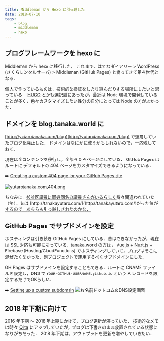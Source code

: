 ```yaml
---
title: Middleman から Hexo に引っ越した
date: 2018-07-10
tags:
    - blog
    - middleman
    - hexo
---
```


## ブログフレームワークを hexo に

[Middleman](https://middlemanapp.com/) から [hexo](https://hexo.io/) に移行した．
これまで，はてなダイアリー > WordPress (さくらレンタルサーバ) > Middleman (GitHub Pages) と渡ってきて第４世代となる．

個人で作っているものは，技術的な検証をしたり遊んだりする場所にしたいと思っている．
[HUGO](https://gohugo.io/) とかも選択肢にあったが，最近は Node 環境で開発していることが多く，色々カスタマイズしたい性分の自分にとっては Node の方がよかった．

## ドメインを blog.tanaka.world に

[http://yutarotanaka.com/blog](http://yutarotanaka.com/blog) で運用していたブログを廃止した．
ドメインはなにかに使うかもしれないので，一応残しておく．

現在は全コンテンツを移行し，全部４０４ページにしている．
GitHub Pages はルートに  デフォルトの 404 ページをカスタマイズできるようになっている．

➡️ [Creating a custom 404 page for your GitHub Pages site](https://help.github.com/articles/creating-a-custom-404-page-for-your-github-pages-site/)

![yutarotanaka.com_404.png](yutarotanaka.com_404.png "yutarotanaka.com_404")


ちなみに，[杉並区議員に同姓同名の議員さんがいるらしく](http://blog.tanakayutaro.net/)時々間違われていた（笑）．昔は [http://tanakayutaro.com/](http://tanakayutaro.com/)だった気がするので，あちらも引っ越しされたのかな．

## GitHub Pages でサブドメインを設定

ホスティングは引き続き GitHub Pages にしている．昔はできなかったが，現在は SSL 対応も可能になっている．[tanaka.world](https://tanaka.world) の方は， Vue.js + Nuxt.js + Firebase (Hosting/CloudFunctions) でホスティングしていて，ブログはそこに混ぜたくなかった．別プロジェクトで運用するべくサブドメインにした．

GH Pages はサブドメインを設定することもできる．ルートに CNAME ファイルを設定し，DNS で `YOUR-GITHUB-USERNAME.github.io` という A レコードを設定するだけでOKらしい．

➡️ [Setting up a custom subdomain](https://help.github.com/articles/setting-up-a-custom-subdomain/#configuring-a-cname-record-with-your-dns-provider)
![お名前ドットコムのDNS設定画面](gh-pages-sub-domain.png "お名前ドットコムのDNS設定画面")

## 2018 年下期に向けて

2016 年下期 〜 2018 年上期にかけて，ブログ更新が滞っていた．
技術的なメモは時々 [Qiita](https://qiita.com/tanakaworld) にアップしていたが，ブログは下書きのまま放置されている状態になりがちだった．
2018 年下期は，アウトプットを更新を増やしていきたい．
